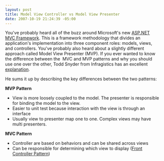 ```yaml
---
layout: post
title: Model View Controller vs Model View Presenter
date: 2007-10-19 21:24:39 -05:00
---
```


You've probably heard all of the buzz around Microsoft's new [ASP.NET MVC Framework](http://weblogs.asp.net/scottgu/archive/2007/10/14/asp-net-mvc-framework.aspx). This is a framework methodology that divides an application's implementation into three component roles: models, views, and controllers. You've probably also heard about a slightly different approach called Model View Presenter (MVP). If you ever wanted to know the difference between the  MVC and MVP patterns and why you should use one over the other, Todd Snyder from Infragistics has an excellent [explanation](http://blogs.infragistics.com/blogs/tsnyder/archive/2007/10/17/mvc-or-mvp-pattern-whats-the-difference.aspx).

He sums it up by describing the key differences between the two patterns:

**MVP Pattern** 

*   View is more loosely coupled to the model. The presenter is responsible for binding the model to the view. 
*   Easier to unit test because interaction with the view is through an interface 
*   Usually view to presenter map one to one. Complex views may have multi presenters.


**MVC Pattern** 

*   Controller are based on behaviors and can be shared across views 
*   Can be responsible for determining which view to display ([Front Controller Pattern](http://msdn2.microsoft.com/en-us/library/ms978723.aspx))
